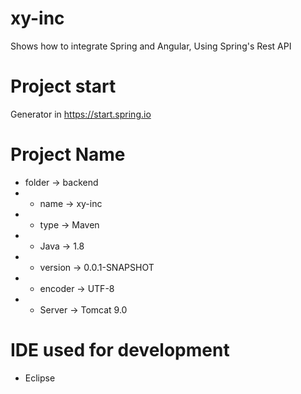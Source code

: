 # xy-inc
Shows how to integrate Spring and Angular, Using Spring's Rest API

# Project start
Generator in https://start.spring.io

# Project Name
- folder   -> backend 
- - name     -> xy-inc
- - type     -> Maven
- - Java     -> 1.8
- - version  -> 0.0.1-SNAPSHOT
- - encoder  -> UTF-8
- - Server   -> Tomcat 9.0

# IDE used for development 
  - Eclipse
